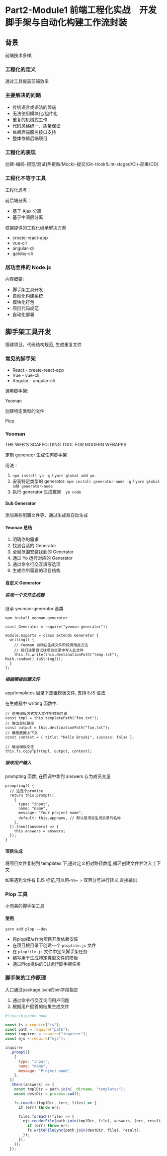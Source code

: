 # Part2-Module1 前端工程化实战　开发脚手架与自动化构建工作流封装

## 背景

前端技术多样;

### 工程化的定义

通过工具提高前端效率

### 主要解决的问题

- 传统语言或语法的弊端
- 无法使用模块化/组件化
- 重复的机械式工作
- 代码风格统一、质量保证
- 依赖后端服务接口支持
- 整体依赖后端项目

### 工程化的表现

创建-编码-预览/测试(热更新/Mock)-提交(Git-Hook/Lint-staged/CI)-部署(CD)

### 工程化不等于工具

工程化思考：

前后端分离：

- 基于 Ajax 分离
- 基于中间层分离

框架提供的工程化继承解决方案

- create-react-app
- vue-cli
- angular-cli
- gatsby-cli

### 居功至伟的 Node.js

内容概要:

- 脚手架工具开发
- 自动化构建系统
- 模块化打包
- 项目代码规范
- 自动化部署

## 脚手架工具开发

搭建项目，代码结构规范, 生成重复文件

### 常见的脚手架

- React - create-react-app
- Vue - vue-cli
- Angular - angular-cli

通用脚手架:

Yeoman

创建特定类型的文件:

Plop

### Yeoman

THE WEB'S SCAFFOLDING TOOL FOR MODERN WEBAPPS

定制 generator 生成任何脚手架

用法：

1. `npm install yo -g` / `yarn global add yo`
2. 安装特定类型的 generator: `npm install generator-node -g` / `yarn global add generator-node`
3. 执行 generator 生成框架　`yo node`

#### Sub Generator

添加某些配置文件等，通过生成器自动生成

#### Yeoman 总结

1. 明确你的需求
2. 找到合适的 Generator
3. 全局范围安装找到的 Generator
4. 通过 Yo 运行对应的 Generator
5. 通过命令行交互填写选项
6. 生成你所需要的项目结构

#### 自定义 Generator

##### 实现一个文件生成器

继承 yeoman-generator 基类

```
npm install yeoman-generator
```

```
const Generator = require("yeoman-generator");

module.exports = class extends Generator {
  writing() {
    // Yeoman 自动在生成文件阶段调用此方法
    // 我们这里尝试往项目目录中写入此文件
    this.fs.write(this.destinationPath("temp.txt"), Math.random().toString());
  }
};

```

##### 根据模板创建文件

app/templates 目录下放置模板文件, 支持 EJS 语法

在生成器中 writing 函数中:

```
// 使用模板方式写入文件到目标目录
const tmpl = this.templatePath("foo.txt");
// 输出目标路径
const output = this.destinationPath("foo.txt");
// 模板数据上下文
const context = { title: "Hello Bruski", success: false };

// 输出模板文件
this.fs.copyTpl(tmpl, output, context);
```

##### 接收用户输入

prompting 函数, 在回调中拿到 answers 存为成员变量

```
prompting() {
  // 这是个promise
  return this.prompt([
    {
      type: "input",
      name: "name",
      message: "Your project name",
      default: this.appname, // 默认是项目生成目录的名称
    },
  ]).then((answers) => {
    this.answers = answers;
  });
}
```

#### 项目生成

将项目文件复制到 templates 下,通过定义相对路径数组,循环创建文件并注入上下文

如果遇到文件有 EJS 标记,可以用`<%%= >` 双百分号进行转义,直接输出

### Plop 工具

小而美的脚手架工具

#### 使用

```
yarn add plop --dev
```

- 将plop模块作为项目开发依赖安装
- 在项目根目录下创建一个 `plopfile.js` 文件
- 在 `plopfile.js` 文件中定义脚手架任务
- 编写用于生成特定类型文件的模板
- 通过Plop提供的CLI运行脚手架任务

### 脚手架的工作原理

入口通过package.json的bin字段指定

1. 通过命令行交互询问用户问题
2. 根据用户回答的结果生成文件

```js
#!/usr/bin/env node

const fs = require("fs");
const path = require("path");
const inquirer = require("inquirer");
const ejs = require("ejs");

inquirer
  .prompt([
    {
      type: "input",
      name: "name",
      message: "Project name",
    },
  ])
  .then((answers) => {
    const tmplDir = path.join(__dirname, "templates");
    const destDir = process.cwd();

    fs.readdir(tmplDir, (err, files) => {
      if (err) throw err;

      files.forEach((file) => {
        ejs.renderFile(path.join(tmplDir, file), answers, (err, result) => {
          if (err) throw err;
          fs.writeFileSync(path.join(destDir, file), result);
        });
      });
    });
  });
```